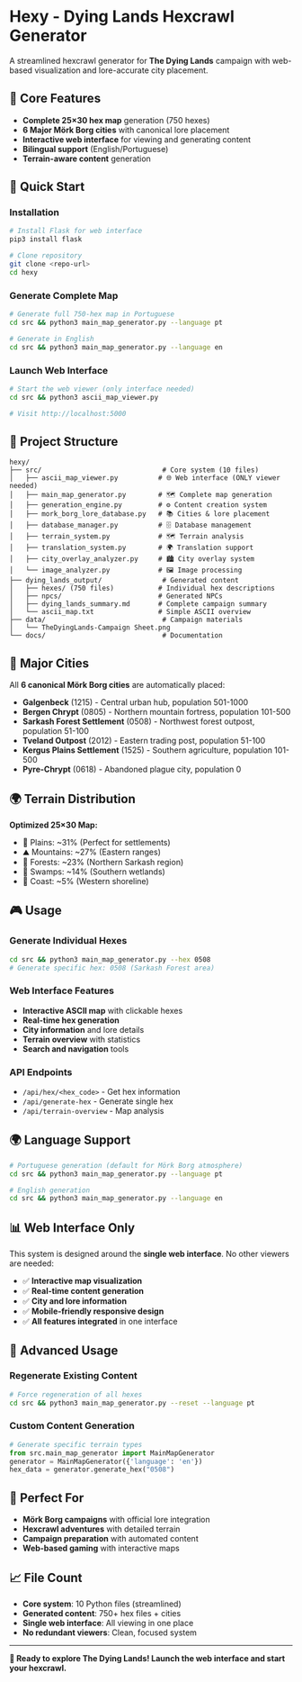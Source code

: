 # Hexy - Dying Lands Hexcrawl Generator

A streamlined hexcrawl generator for **The Dying Lands** campaign with web-based visualization and lore-accurate city placement.

## 🎯 Core Features

- **Complete 25×30 hex map** generation (750 hexes)
- **6 Major Mörk Borg cities** with canonical lore placement
- **Interactive web interface** for viewing and generating content
- **Bilingual support** (English/Portuguese)
- **Terrain-aware content** generation

## 🚀 Quick Start

### Installation
```bash
# Install Flask for web interface
pip3 install flask

# Clone repository
git clone <repo-url>
cd hexy
```

### Generate Complete Map
```bash
# Generate full 750-hex map in Portuguese
cd src && python3 main_map_generator.py --language pt

# Generate in English  
cd src && python3 main_map_generator.py --language en
```

### Launch Web Interface
```bash
# Start the web viewer (only interface needed)
cd src && python3 ascii_map_viewer.py

# Visit http://localhost:5000
```

## 📁 Project Structure

```
hexy/
├── src/                              # Core system (10 files)
│   ├── ascii_map_viewer.py          # 🌐 Web interface (ONLY viewer needed)
│   ├── main_map_generator.py        # 🗺️ Complete map generation
│   ├── generation_engine.py         # ⚙️ Content creation system
│   ├── mork_borg_lore_database.py   # 📚 Cities & lore placement
│   ├── database_manager.py          # 🗄️ Database management
│   ├── terrain_system.py            # 🗺️ Terrain analysis
│   ├── translation_system.py        # 🌍 Translation support
│   ├── city_overlay_analyzer.py     # 🏙️ City overlay system
│   └── image_analyzer.py            # 🖼️ Image processing
├── dying_lands_output/               # Generated content
│   ├── hexes/ (750 files)           # Individual hex descriptions
│   ├── npcs/                        # Generated NPCs
│   ├── dying_lands_summary.md       # Complete campaign summary
│   └── ascii_map.txt                # Simple ASCII overview
├── data/                             # Campaign materials
│   └── TheDyingLands-Campaign Sheet.png
└── docs/                             # Documentation
```

## 🏰 Major Cities

All **6 canonical Mörk Borg cities** are automatically placed:

- **Galgenbeck** (1215) - Central urban hub, population 501-1000
- **Bergen Chrypt** (0805) - Northern mountain fortress, population 101-500
- **Sarkash Forest Settlement** (0508) - Northwest forest outpost, population 51-100
- **Tveland Outpost** (2012) - Eastern trading post, population 51-100
- **Kergus Plains Settlement** (1525) - Southern agriculture, population 101-500
- **Pyre-Chrypt** (0618) - Abandoned plague city, population 0

## 🌍 Terrain Distribution

**Optimized 25×30 Map:**
- 🌾 Plains: ~31% (Perfect for settlements)
- ⛰️ Mountains: ~27% (Eastern ranges) 
- 🌲 Forests: ~23% (Northern Sarkash region)
- 🐸 Swamps: ~14% (Southern wetlands)
- 🌊 Coast: ~5% (Western shoreline)

## 🎮 Usage

### Generate Individual Hexes
```bash
cd src && python3 main_map_generator.py --hex 0508
# Generate specific hex: 0508 (Sarkash Forest area)
```

### Web Interface Features
- **Interactive ASCII map** with clickable hexes
- **Real-time hex generation** 
- **City information** and lore details
- **Terrain overview** with statistics
- **Search and navigation** tools

### API Endpoints
- `/api/hex/<hex_code>` - Get hex information
- `/api/generate-hex` - Generate single hex
- `/api/terrain-overview` - Map analysis

## 🌍 Language Support

```bash
# Portuguese generation (default for Mörk Borg atmosphere)
cd src && python3 main_map_generator.py --language pt

# English generation
cd src && python3 main_map_generator.py --language en
```

## 📊 Web Interface Only

This system is designed around the **single web interface**. No other viewers are needed:

- ✅ **Interactive map visualization**
- ✅ **Real-time content generation** 
- ✅ **City and lore information**
- ✅ **Mobile-friendly responsive design**
- ✅ **All features integrated** in one interface

## 🔧 Advanced Usage

### Regenerate Existing Content
```bash
# Force regeneration of all hexes
cd src && python3 main_map_generator.py --reset --language pt
```

### Custom Content Generation
```python
# Generate specific terrain types
from src.main_map_generator import MainMapGenerator
generator = MainMapGenerator({'language': 'en'})
hex_data = generator.generate_hex("0508")
```

## 🎯 Perfect For

- **Mörk Borg campaigns** with official lore integration
- **Hexcrawl adventures** with detailed terrain
- **Campaign preparation** with automated content
- **Web-based gaming** with interactive maps

## 📈 File Count

- **Core system**: 10 Python files (streamlined)
- **Generated content**: 750+ hex files + cities
- **Single web interface**: All viewing in one place
- **No redundant viewers**: Clean, focused system

---

**🎲 Ready to explore The Dying Lands! Launch the web interface and start your hexcrawl.** 